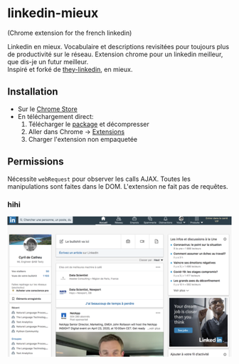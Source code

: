 # linkedin-mieux
(Chrome extension for the french linkedin) 

Linkedin en mieux. 
Vocabulaire et descriptions revisitées pour toujours plus de productivité sur le réseau.
Extension chrome pour un linkedin meilleur, que dis-je un futur meilleur.    
Inspiré et forké de [they-linkedin](https://github.com/prichey/they-linkedin), en mieux. 

## Installation

- Sur le [Chrome Store](https://chrome.google.com/webstore/detail/linkedin-mieux/apdkgcdgjcjmkgihhglddlepeahpecad/) 
- En téléchargement direct:
    1. Télécharger le [package](https://github.com/cyrilou242/linkedin-mieux/blob/master/linkedin-mieux.zip?raw=true) et décompresser 
    2. Aller dans Chrome -> [Extensions](chrome://extensions/)
    3. Charger l'extension non empaquetée

## Permissions
Nécessite `webRequest` pour observer les calls AJAX. Toutes les manipulations sont faites dans le DOM.
L'extension ne fait pas de requêtes.

### hihi

![](screenshot.png)
